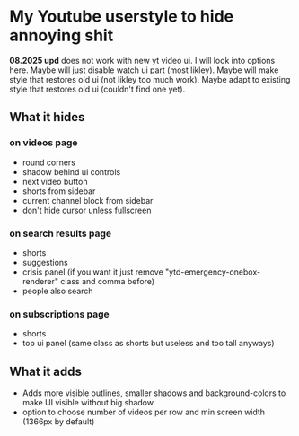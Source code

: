 # My Youtube userstyle to hide annoying shit

**08.2025 upd** does not work with new yt video ui. I will look into options here. Maybe will just disable watch ui part (most likley). Maybe will make style that restores old ui (not likley too much work). Maybe adapt to existing style that restores old ui (couldn't find one yet).

## What it hides

### on videos page
* round corners
* shadow behind ui controls
* next video button
* shorts from sidebar
* current channel block from sidebar
* don't hide cursor unless fullscreen

### on search results page
* shorts
* suggestions
* crisis panel (if you want it just remove "ytd-emergency-onebox-renderer" class and comma before)
* people also search

### on subscriptions page
* shorts
* top ui panel (same class as shorts but useless and too tall anyways)

## What it adds
* Adds more visible outlines, smaller shadows and background-colors to make UI visible without big shadow.
* option to choose number of videos per row and min screen width (1366px by default)
